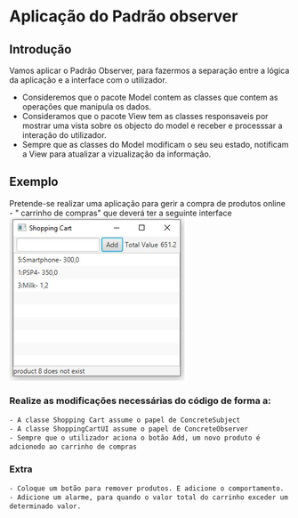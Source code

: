 # Aplicação do Padrão observer

## Introdução
Vamos aplicar o Padrão Observer, para fazermos a separação entre a lógica da aplicação e a interface com o utilizador.
- Consideremos que o pacote Model contem as classes que contem as operações que manipula os dados.
- Consideramos que o pacote View tem as classes responsaveis por mostrar uma vista sobre os objecto do model e receber e processsar a interação do utilizador. 
- Sempre que as classes do Model modificam o seu seu estado, notificam a View para atualizar a vizualização da informação. 
## Exemplo
Pretende-se realizar uma aplicação para gerir a compra de produtos online - " carrinho de compras" que deverá ter a seguinte interface 
![Fig1](/images/userinterface.JPG)

### Realize as modificações necessárias do código de forma a:
    - A classe Shopping Cart assume o papel de ConcreteSubject
    - A classe ShoppingCartUI assume o papel de ConcreteObserver
    - Sempre que o utilizador aciona o botão Add, um novo produto é adcionodo ao carrinho de compras
### Extra
    - Coloque um botão para remover produtos. E adicione o comportamento.
    - Adicione um alarme, para quando o valor total do carrinho exceder um determinado valor.
    

